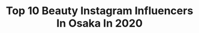 ---
title: Top 10 Beauty Instagram Influencers In Osaka In 2020
description: Identify the most popular Instagram accounts on inBeat.
platform: Instagram
profiles:
  - username: "yana_yz"
    fullname: >-
      Ayana || Photographer
    location: "Japan"
    followers: 2098
    engagement: 933
    commentsToLikes: 0.080901
    avatar: "https://scontent-ams4-1.cdninstagram.com/v/t51.2885-19/s320x320/81593529_498950054092974_8459326556379021312_n.jpg?_nc_ht=scontent-ams4-1.cdninstagram.com&_nc_ohc=CFfR59lDCdMAX_aG_4v&oh=3fb5c3b5142353720db634cabb5c5ef2&oe=5EB63E3D"
    verified: false
    hashtags: "#legs, #dark, #blackwomen, #seminudeselfies"
  - username: "shin_kuroobisan"
    fullname: >-
      黒帯さん^ ^
    location: "Japan"
    followers: 53221
    engagement: 265
    commentsToLikes: 0.004391
    avatar: "https://scontent-ams4-1.cdninstagram.com/v/t51.2885-19/927369_1450972848493870_1053883865_a.jpg?_nc_ht=scontent-ams4-1.cdninstagram.com&_nc_ohc=tnPcyNHRFnEAX8orVgL&oh=fa5b9417dbef0685e18550d5f83c14e1&oe=5EB32211"
    verified: false
    hashtags: "#fridayfeeling, #skincareindonesia, #lashesonfleek, #lashtech"
  - username: "emi_akesaka"
    fullname: >-
      明坂英美　《emiandvivi》
    location: "Japan"
    followers: 25899
    engagement: 241
    commentsToLikes: 0.042263
    avatar: "https://scontent-amt2-1.cdninstagram.com/v/t51.2885-19/s320x320/83941969_524214358298539_4457648137342812160_n.jpg?_nc_ht=scontent-amt2-1.cdninstagram.com&_nc_ohc=WAHk1-01bKwAX8INrBZ&oh=9fe6bb1208fc9294626896eb8c563012&oe=5EB88E8E"
    verified: false
    hashtags: "#extracollagen, #ruvie, #locohawaii, #teamlocohawaii"
  - username: "rikkyyucoco"
    fullname: >-
      Nao💜
    location: "Japan"
    followers: 63119
    engagement: 154
    commentsToLikes: 0.022136
    avatar: "https://scontent-lhr8-1.cdninstagram.com/v/t51.2885-19/s320x320/83666471_2554212204907062_7085600680005599232_n.jpg?_nc_ht=scontent-lhr8-1.cdninstagram.com&_nc_ohc=c09I7zsLQuoAX-UqQ7t&oh=4998e139bf148d93c870c8fc86ee62f5&oe=5EBAB1FC"
    verified: false
    hashtags: "#chao, #trip, #happyday, #fashion"
  - username: "hitomin_1230"
    fullname: >-
      𝑯𝑰𝑻𝑶𝑴𝑰
    location: "Japan"
    followers: 37083
    engagement: 155
    commentsToLikes: 0.015820
    avatar: "https://scontent-bos3-1.cdninstagram.com/v/t51.2885-19/s320x320/14677158_310259522690780_6239275252614955008_a.jpg?_nc_ht=scontent-bos3-1.cdninstagram.com&_nc_ohc=Lx7napS3P3sAX-3O92G&oh=d7a02886968920e25a0ffc765e9002cc&oe=5EB28A89"
    verified: false
    hashtags: "#storynine, #osaka, #popup, #ootd"
  - username: "ayu888ayu"
    fullname: >-
      ❤️❤️❤️ 𝚊𝚢𝚞 ❤️❤️❤️
    location: "Japan"
    followers: 22710
    engagement: 795
    commentsToLikes: 0.039727
    avatar: "https://scontent-dus1-1.cdninstagram.com/v/t51.2885-19/s320x320/80787201_624633701699478_5624521340699541504_n.jpg?_nc_ht=scontent-dus1-1.cdninstagram.com&_nc_ohc=zgrvvPYaOrQAX8J_OjT&oh=00aa6665527766acf35f930c7ff815f5&oe=5E806489"
    verified: false
    hashtags: "#phantom, #fivestar, #menu, #coodinate"
  - username: "buritei"
    fullname: >-
      buri_chan🦄🌈💕
    location: "Japan"
    followers: 42412
    engagement: 234
    commentsToLikes: 0.054421
    avatar: "https://scontent-lhr8-1.cdninstagram.com/v/t51.2885-19/s320x320/82632312_1285263654998142_2237326572761645056_n.jpg?_nc_ht=scontent-lhr8-1.cdninstagram.com&_nc_ohc=qlrTvbksRYQAX8ux-cp&oh=6d9e57f0c5709605e27cfbda702800b3&oe=5EB99EF9"
    verified: false
    hashtags: "#powerofadrop, #artesoielady, #supported, #sesekira"
  - username: "yu__1218__x"
    fullname: >-
      yurika
    location: "Japan"
    followers: 21125
    engagement: 768
    commentsToLikes: 0.015998
    avatar: "https://scontent-sin6-2.cdninstagram.com/v/t51.2885-19/s320x320/81530996_823942584761233_2279572588344639488_n.jpg?_nc_ht=scontent-sin6-2.cdninstagram.com&_nc_ohc=qRX5QktuRokAX8OyosT&oh=22a116c49604be2a29571b3fc3fa7759&oe=5EA64780"
    verified: false
    hashtags: "#bali, #balitrip, #follow, #training"
  - username: "kahoyanagihara"
    fullname: >-
      kahoyanagihara
    location: "Japan"
    followers: 23404
    engagement: 73
    commentsToLikes: 0.056974
    avatar: "https://scontent-ams4-1.cdninstagram.com/v/t51.2885-19/s320x320/64708295_1142258459312253_1641959881227370496_n.jpg?_nc_ht=scontent-ams4-1.cdninstagram.com&_nc_ohc=o0P9TEvd8_8AX-yzmLD&oh=59ec2b3e73c836c9093c0419a966b1d4&oe=5EB44C36"
    verified: false
    hashtags: "#locari, #tioo, #glam, #ootd"
  - username: "miz_changram0623"
    fullname: >-
      ℳɪ̊ʑ◡̈Ꭷ❥
    location: "Japan"
    followers: 26140
    engagement: 324
    commentsToLikes: 0.024861
    avatar: "https://scontent-lhr8-1.cdninstagram.com/v/t51.2885-19/s320x320/41705537_407564836442014_6471045491932004352_n.jpg?_nc_ht=scontent-lhr8-1.cdninstagram.com&_nc_ohc=xby-Yn0NaycAX85mRip&oh=3ba6fd1d3b2ff9fdb9b006416839020a&oe=5EBC1018"
    verified: false
    hashtags: "#nomonday, #fashion, #fujimi, #nalc"
---